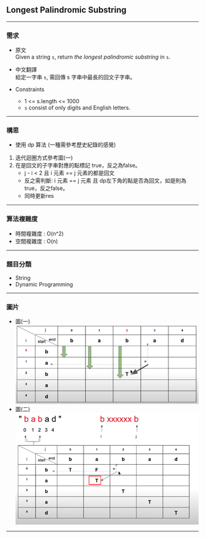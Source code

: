 ## Longest Palindromic Substring ##
---
### 需求 ###
- 原文<br>
Given a string `s`, return _the longest palindromic substring_ in `s`.

- 中文翻譯<br>
給定一字串 `s`, 需回傳 s 字串中最長的回文子字串。

- Constraints
	-  1 <= s.length <= 1000
	-   `s` consist of only digits and English letters.

---
### 構思 ###
- 使用 dp 算法 (一種需參考歷史紀錄的感覺)
1. 迭代迴圈方式參考圖(一)
2. 在是回文的子字串對應的點標記 true，反之為false。
	- j - i < 2 且 i 元素 == j 元素的都是回文
	- 反之需判斷: i 元素 == j 元素 且 dp左下角的點是否為回文，如是則為true，反之false。
	- 同時更新res

---
### 算法複雜度 ###
- 時間複雜度 : O(n^2)
- 空間複雜度 : O(n)

---
### 題目分類 ###
- String
- Dynamic Programming

---
### 圖片 ###
- 圖(一)
![](../image/LongestPalindromicSubstring1.png)
- 圖(二)
![](../image/LongestPalindromicSubstring2.png)

---
